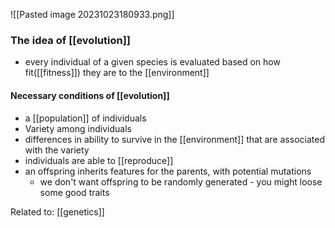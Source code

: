 ![[Pasted image 20231023180933.png]]
### The idea of [[evolution]]
- every individual of a given species is evaluated based on how fit([[fitness]]) they are to the [[environment]]
#### Necessary conditions of [[evolution]]
- a [[population]] of individuals
- Variety among individuals
- differences in ability to survive in the [[environment]] that are associated with the variety
- individuals are able to [[reproduce]]
- an offspring inherits features for the parents, with potential mutations
	- we don't want offspring to be randomly generated - you might loose some good traits

Related to: [[genetics]]